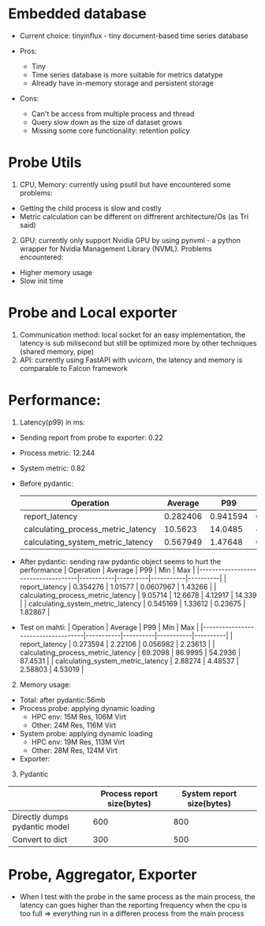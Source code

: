 # Embedded database

- Current choice: tinyinflux - tiny document-based time series database
- Pros:

  - Tiny
  - Time series database is more suitable for metrics datatype
  - Already have in-memory storage and persistent storage

- Cons:
  - Can't be access from multiple process and thread
  - Query slow down as the size of dataset grows
  - Missing some core functionality: retention policy

# Probe Utils

1. CPU, Memory: currently using psutil but have encountered some problems:

- Getting the child process is slow and costly
- Metric calculation can be different on diffrerent architecture/Os (as Tri said)

2. GPU: currently only support Nvidia GPU by using pynvml - a python wrapper for Nvidia Management Library (NVML). Problems encountered:

- Higher memory usage
- Slow init time

# Probe and Local exporter

1. Communication method: local socket for an easy implementation, the latency is sub milisecond but still be optimized more by other techniques (shared memory, pipe)
2. API: currently using FastAPI with uvicorn, the latency and memory is comparable to Falcon framework

# Performance:

1. Latency(p99) in ms:

- Sending report from probe to exporter: 0.22
- Process metric: 12.244
- System metric: 0.82
- Before pydantic:

    | Operation                          |   Average |       P99 |       Min |      Max |
    |------------------------------------|-----------|-----------|-----------|----------|
    | report_latency                     |  0.282406 |  0.941594 | 0.0486374 |  1.08504 |
    | calculating_process_metric_latency | 10.5623   | 14.0485   | 4.30012   | 14.462   |
    | calculating_system_metric_latency  |  0.567949 |  1.47648  | 0.203371  |  1.65439 |
- After pydantic: sending raw pydantic object seems to hurt the performance
    | Operation                          |   Average |      P99 |       Min |      Max |
    |------------------------------------|-----------|----------|-----------|----------|
    | report_latency                     |  0.354276 |  1.01577 | 0.0607967 |  1.43266 |
    | calculating_process_metric_latency |  9.05714  | 12.6678  | 4.12917   | 14.339   |
    | calculating_system_metric_latency  |  0.545169 |  1.33612 | 0.23675   |  1.82867 |
- Test on mahti:
    | Operation                          |   Average |      P99 |       Min |      Max |
    |------------------------------------|-----------|----------|-----------|----------|
    | report_latency                     |  0.273594 | 2.22106  | 0.056982 |  2.23613 |
    | calculating_process_metric_latency |  69.2098  | 86.9995  | 54.2936   | 87.4531   |
    | calculating_system_metric_latency  |  2.88274  |  4.48537 | 2.58803    |  4.53019 |
2. Memory usage:
- Total: after pydantic:56mb
- Process probe: applying dynamic loading 
  - HPC env: 15M Res, 106M Virt
  - Other: 24M Res, 116M Virt
- System probe: applying dynamic loading 
  - HPC env: 19M Res, 113M Virt
  - Other: 28M Res, 124M Virt
- Exporter:

3. Pydantic 

|                               | Process report size(bytes) | System report size(bytes) |   |
|-------------------------------|----------------------------|---------------------------|---|
| Directly dumps pydantic model | 600                        | 800                       |   |
| Convert to dict               | 300                        | 500                       |   |
# Probe, Aggregator, Exporter 
- When I test with the probe in the same process as the main process, the latency can goes higher than the reporting frequency when the cpu is too full => everything run in a differen process from the main process

